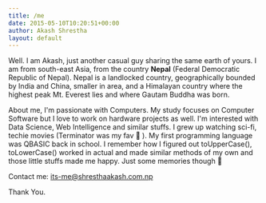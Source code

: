 ```yaml
---
title: /me
date: 2015-05-10T10:20:51+00:00
author: Akash Shrestha
layout: default
---
```

Well. I am Akash, just another casual guy sharing the same earth of yours. I am from south-east Asia, from the country **Nepal** (Federal Democratic Republic of Nepal). Nepal is a landlocked country, geographically bounded by India and China, smaller in area, and a Himalayan country where the highest peak Mt. Everest lies and where Gautam Buddha was born.

About me, I'm passionate with Computers. My study focuses on Computer Software but I love to work on hardware projects as well. I'm interested with Data Science, Web Intelligence and similar stuffs. I grew up watching sci-fi, techie movies (Terminator was my fav 🙂 ). My first programming language was QBASIC back in school. I remember how I figured out toUpperCase(), toLowerCase() worked in actual and made similar methods of my own and those little stuffs made me happy. Just some memories though 🙂

Contact me: its-me@shresthaakash.com.np

Thank You.
